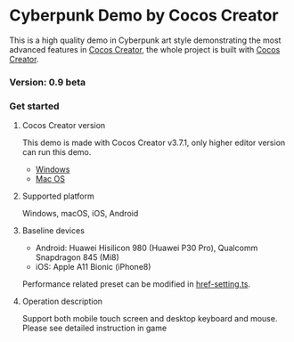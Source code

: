 # Cyberpunk Demo by Cocos Creator

This is a high quality demo in Cyberpunk art style demonstrating the most advanced features in [Cocos Creator](https://www.cocos.com/en/creator), the whole project is built with [Cocos Creator](https://www.cocos.com/en/creator).

### Version: 0.9 beta

### Get started

1. Cocos Creator version

    This demo is made with Cocos Creator v3.7.1, only higher editor version can run this demo.
    - [Windows](https://download.cocos.org/CocosCreator/v3.7.1/CocosCreator-v3.7.1-win-020918.zip)
    - [Mac OS](https://download.cocos.org/CocosCreator/v3.7.1/CocosCreator-v3.7.1-mac-020918.zip)

2. Supported platform

    Windows, macOS, iOS, Android

3. Baseline devices

    - Android: Huawei Hisilicon 980 (Huawei P30 Pro), Qualcomm Snapdragon 845 (Mi8)
    - iOS: Apple A11 Bionic (iPhone8)
    
    Performance related preset can be modified in [href-setting.ts](./extensions/pipeline/pipeline/settings/href-setting.ts).

4. Operation description
   
    Support both mobile touch screen and desktop keyboard and mouse. Please see detailed instruction in game
